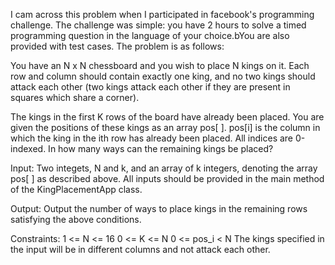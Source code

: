 I cam across this problem when I participated in facebook's programming challenge. The challenge was simple: you have 2 hours to solve a timed programming question in the language of your choice.bYou are also provided with test cases.
The problem is as follows: 

You have an N x N chessboard and you wish to place N kings on it. Each row and column should contain exactly one king, and no two kings should attack each other (two kings attack each other if they are present in squares which share a corner).

The kings in the first K rows of the board have already been placed. You are given the positions of these kings as an array 
pos[ ]. pos[i] is the column in which the king in the ith row has already been placed. All indices are 0-indexed. In how many ways can the remaining kings be placed?

Input:
Two integets, N and k, and an array of k integers, denoting the array pos[ ] as described above. All inputs should be provided in the main method of the KingPlacementApp class.

Output:
Output the number of ways to place kings in the remaining rows satisfying the above conditions.

Constraints:
1 <= N <= 16
0 <= K <= N
0 <= pos_i < N
The kings specified in the input will be in different columns and not attack each other.
